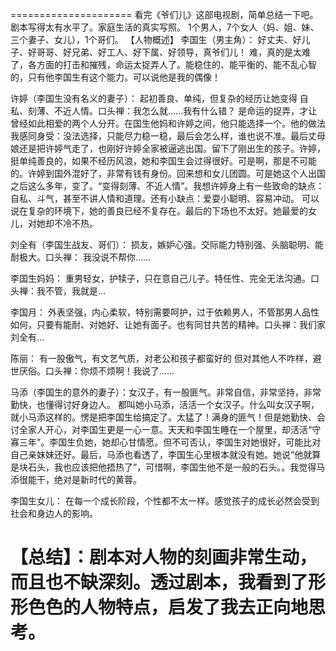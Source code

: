=====================
看完《爷们儿》这部电视剧，简单总结一下吧。剧本写得太有水平了。家庭生活的真实写照。 1个男人，7个女人（妈、姐、妹、三个妻子、女儿），1个哥们。
【人物概述】
李国生（男主角）： 好丈夫、好儿子、好哥哥、好兄弟、好工人、好下属、好领导，真爷们儿！
        难，真的是太难了，各方面的打击和摧残，命运太捉弄人了。能稳住的、能平衡的、能不乱心智的，只有他李国生有这个能力。可以说他是我的偶像！

许婷（李国生没有名义的妻子）： 起初善良、单纯，但复杂的经历让她变得 自私、刻薄、不近人情。口头禅：我怎么就……我有什么错？ 
        是命运的捉弄，才让曾经如此相爱的两个人分开。在国生他妈和许婷之间，他只能选择一个。他的做法我感同身受：没法选择，只能尽力稳一稳，最后会怎么样，谁也说不准。最后丈母娘还是把许婷气走了，也刚好许婷全家被逼逃出国。留下了刚出生的孩子。许婷，挺单纯善良的，如果不经历风浪，她和李国生会过得很好。可是啊，那是不可能的。许婷到国外混好了，非常有钱有身份。回来想和女儿团圆。可是她这个人出国之后这么多年，变了。“变得刻薄、不近人情”。我想许婷身上有一些致命的缺点： 自私、斗气，甚至不讲人情和道理。还有小缺点：爱耍小聪明、容易冲动。 可以说在复杂的环境下，她的善良已经不复存在。最后的下场也不太好。她最爱的女儿，对她却不冷不热。

刘全有（李国生战友、哥们）： 损友，嫉妒心强。交际能力特别强、头脑聪明、能耐极大。口头禅： 我没说不帮你…… 

李国生妈妈： 重男轻女，护犊子，只在意自己儿子。特任性、完全无法沟通。口头禅：我不管，我就是… 

李国月： 外表坚强，内心柔软，特别需要呵护，过于依赖男人，不管那男人品性如何，只要有能耐、对她好、让她有面子。也有同甘共苦的精神。口头禅：我们家刘全有… 

陈丽： 有一股傲气，有文艺气质，对老公和孩子都蛮好的 但对其他人不咋样，避世厌俗。口头禅：你烦不烦啊！我说了…… 

马添（李国生的意外的妻子）：女汉子，有一股匪气。非常自信，非常坚持，非常勤快，也懂得讨好身边人。 
        都叫她小马添，活活一个女汉子。什么叫女汉子啊，就小马添这样的。愣是把李国生给搞定了。太猛了！满身的匪气！但是她勤快、会讨全家人开心，对李国生更是一心一意。天天和李国生睡在一个屋里，却活活“守寡三年”。李国生负她，她却心甘情愿。但不可否认，李国生对她很好，可能比对自己亲妹妹还好。最后，马添也看透了，李国生心里根本就没有她。她说“他就算是块石头，我也应该把他捂热了”，可惜啊，李国生他不是一般的石头。。我觉得马添很能干，绝对是新时代的黄蓉。

李国生女儿： 在每一个成长阶段，个性都不太一样。感觉孩子的成长必然会受到社会和身边人的影响。

【总结】：剧本对人物的刻画非常生动，而且也不缺深刻。透过剧本，我看到了形形色色的人物特点，启发了我去正向地思考。
=====================